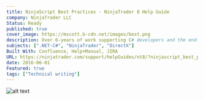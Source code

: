 ```yaml
---
title: NinjaScript Best Practices - NinjaTrader 8 Help Guide
company: NinjaTrader LLC
Status: Ready
published: true
cover_image: https://mscott.b-cdn.net/images/best.png
description: Over 6-years of work supporting C# developers and the end-users of custom scripts, I accumulated quite a bit of tribal knowledge that was not always clear to end-users how to implement custom scripts to ensure the best performance and maintenance for their users. One of my last assignments for NinjaTrader was compiling a list of common scenarios, gotchas, and workarounds to help optimize the code that was distributed through the ecosystem.
subjects: [".NET-C#", "NinjaTrader", "DirectX"]
Built With: Confluence, Help+Manual, JIRA
URL: https://ninjatrader.com/support/helpGuides/nt8/?ninjascript_best_practices.htm
date: 2016-06-01
Featured: true
tags: ["Technical writing"]
---
```


![alt text](https://mscott.b-cdn.net/images/best1.png)
